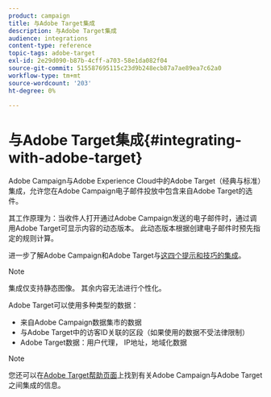 ```yaml
---
product: campaign
title: 与Adobe Target集成
description: 与Adobe Target集成
audience: integrations
content-type: reference
topic-tags: adobe-target
exl-id: 2e29d090-b87b-4cff-a703-58e1da082f04
source-git-commit: 515587695115c23d9b248ecb87a7ae89ea7c62a0
workflow-type: tm+mt
source-wordcount: '203'
ht-degree: 0%

---
```


# 与Adobe Target集成{#integrating-with-adobe-target}

Adobe Campaign与Adobe Experience Cloud中的Adobe Target（经典与标准）集成，允许您在Adobe Campaign电子邮件投放中包含来自Adobe Target的选件。

其工作原理为：当收件人打开通过Adobe Campaign发送的电子邮件时，通过调用Adobe Target可显示内容的动态版本。 此动态版本根据创建电子邮件时预先指定的规则计算。

进一步了解Adobe Campaign和Adobe Target与[这四个提示和技巧的集成](https://www.adobe.com/content/dam/www/us/en/marketing/campaign/pdfs/Adobe_Campaign_for_Target_Tips_and_Tricks.pdf)。
>[!NOTE]
>
>集成仅支持静态图像。 其余内容无法进行个性化。

Adobe Target可以使用多种类型的数据：

* 来自Adobe Campaign数据集市的数据
* 与Adobe Target中的访客ID关联的区段（如果使用的数据不受法律限制）
* Adobe Target数据：用户代理， IP地址，地域化数据

>[!NOTE]
>
>您还可以在[Adobe Target帮助页面](https://experienceleague.adobe.com/docs/target/using/integrate/campaign-and-target.html)上找到有关Adobe Campaign与Adobe Target之间集成的信息。
